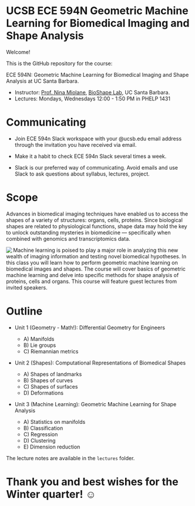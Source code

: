 # UCSB ECE 594N Geometric Machine Learning for Biomedical Imaging and Shape Analysis

Welcome!

This is the GitHub repository for the course:

ECE 594N: Geometric Machine Learning for Biomedical Imaging and Shape Analysis at UC Santa Barbara.

- Instructor: [Prof. Nina Miolane](https://www.ece.ucsb.edu/people/faculty/nina-miolane), [BioShape Lab](https://bioshape.ece.ucsb.edu/), UC Santa Barbara.
- Lectures: Mondays, Wednesdays 12:00 - 1:50 PM in PHELP 1431

# Communicating

- Join ECE 594n Slack workspace with your @ucsb.edu email address through the invitation you have received via email.

- Make it a habit to check ECE 594n Slack several times a week.

- Slack is our preferred way of communicating. Avoid emails and use Slack to ask questions about syllabus, lectures, project.

# Scope

Advances in biomedical imaging techniques have enabled us to access the shapes of a variety of structures: organs, cells, proteins. Since biological shapes are related to physiological functions, shape data may hold the key to unlock outstanding mysteries in biomedicine — specifically when combined with genomics and transcriptomics data.

<img src="https://raw.githubusercontent.com/bioshape-lab/ece594n/master/fig_readme.png" align="left">

Machine learning is poised to play a major role in analyzing this new wealth of imaging information and testing novel biomedical hypotheses.
In this class you will learn how to perform geometric machine learning on biomedical images and shapes. The course will cover basics of geometric machine learning and delve into specific methods for shape analysis of proteins, cells and organs. This course will feature guest lectures from invited speakers.

# Outline

- Unit 1 (Geometry - Math!): Differential Geometry for Engineers
  - A) Manifolds
  - B) Lie groups
  - C) Riemannian metrics

- Unit 2 (Shapes): Computational Representations of Biomedical Shapes
  - A) Shapes of landmarks
  - B) Shapes of curves
  - C) Shapes of surfaces
  - D) Deformations

- Unit 3 (Machine Learning): Geometric Machine Learning for Shape Analysis
  - A) Statistics on manifolds
  - B) Classification
  - C) Regression
  - D) Clustering
  - E) Dimension reduction
  
The lecture notes are available in the `lectures` folder.

# Thank you and best wishes for the Winter quarter! ☺
